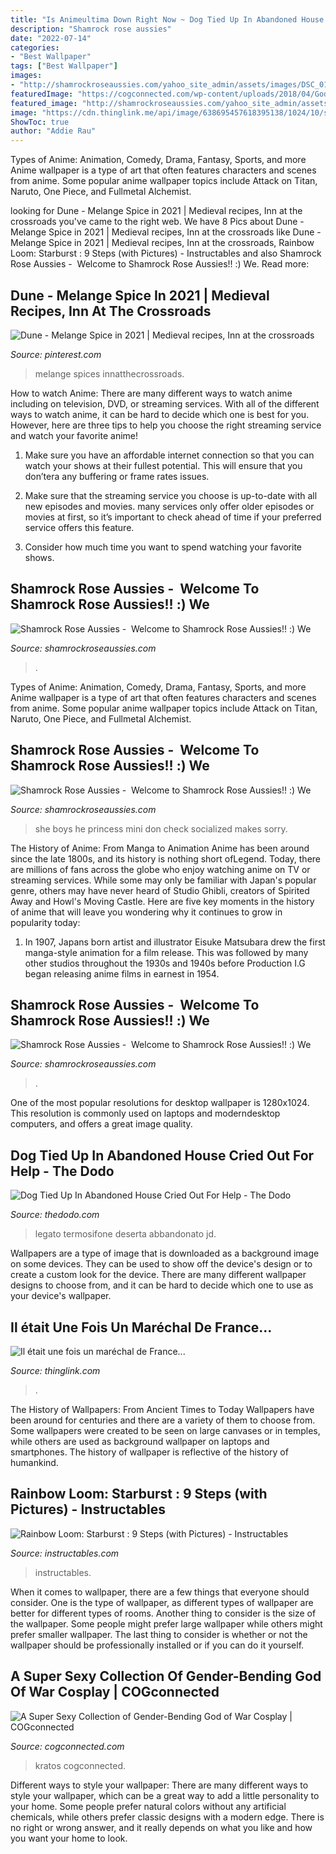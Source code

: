 ```yaml
---
title: "Is Animeultima Down Right Now ~ Dog Tied Up In Abandoned House Cried Out For Help"
description: "Shamrock rose aussies"
date: "2022-07-14"
categories:
- "Best Wallpaper"
tags: ["Best Wallpaper"]
images:
- "http://shamrockroseaussies.com/yahoo_site_admin/assets/images/DSC_0125.83222318_std.JPG"
featuredImage: "https://cogconnected.com/wp-content/uploads/2018/04/God-of-War-Kratos-Cosplay-Insain-Elven-Maiden-Tatyana-Article-02-min.jpg"
featured_image: "http://shamrockroseaussies.com/yahoo_site_admin/assets/images/DSC_0406.79194503_std.JPG"
image: "https://cdn.thinglink.me/api/image/638695457618395138/1024/10/scaletowidth/0/0/1/1/false/true?wait=true"
ShowToc: true
author: "Addie Rau"
---
```



Types of Anime: Animation, Comedy, Drama, Fantasy, Sports, and more
Anime wallpaper is a type of art that often features characters and scenes from anime. Some popular anime wallpaper topics include Attack on Titan, Naruto, One Piece, and Fullmetal Alchemist.

	

		
looking for Dune - Melange Spice in 2021 | Medieval recipes, Inn at the crossroads you've came to the right web. We have 8 Pics about Dune - Melange Spice in 2021 | Medieval recipes, Inn at the crossroads like Dune - Melange Spice in 2021 | Medieval recipes, Inn at the crossroads, Rainbow Loom: Starburst : 9 Steps (with Pictures) - Instructables and also Shamrock Rose Aussies - ﻿﻿﻿ Welcome to Shamrock Rose Aussies!! :) We. Read more:
		
    
## Dune - Melange Spice In 2021 | Medieval Recipes, Inn At The Crossroads

<img loading=lazy src="https://i.pinimg.com/736x/ec/fb/a5/ecfba5f56fa97422678d0b54380b2739.jpg" onerror="this.onerror=null;this.src='https://tse4.mm.bing.net/th?id=OIP.RITBwb7_CEZP6aklBET74wHaLI&amp;pid=15.1';" alt="Dune - Melange Spice in 2021 | Medieval recipes, Inn at the crossroads">

_Source: pinterest.com_

>melange spices innatthecrossroads. 

	

How to watch Anime: There are many different ways to watch anime including on television, DVD, or streaming services.
With all of the different ways to watch anime, it can be hard to decide which one is best for you. However, here are three tips to help you choose the right streaming service and watch your favorite anime!
1. Make sure you have an affordable internet connection so that you can watch your shows at their fullest potential. This will ensure that you don’tera any buffering or frame rates issues.

2. Make sure that the streaming service you choose is up-to-date with all new episodes and movies. many services only offer older episodes or movies at first, so it’s important to check ahead of time if your preferred service offers this feature.

3. Consider how much time you want to spend watching your favorite shows.

    
## Shamrock Rose Aussies - ﻿﻿﻿ Welcome To Shamrock Rose Aussies!! :) We

<img loading=lazy src="http://shamrockroseaussies.com/yahoo_site_admin/assets/images/DSC_0125.83222318_std.JPG" onerror="this.onerror=null;this.src='https://tse1.mm.bing.net/th?id=OIP.vXorqpaDCzHDRqFRNmNp1AHaE-&amp;pid=15.1';" alt="Shamrock Rose Aussies - ﻿﻿﻿ Welcome to Shamrock Rose Aussies!! :) We">

_Source: shamrockroseaussies.com_

>. 

	

Types of Anime: Animation, Comedy, Drama, Fantasy, Sports, and more
Anime wallpaper is a type of art that often features characters and scenes from anime. Some popular anime wallpaper topics include Attack on Titan, Naruto, One Piece, and Fullmetal Alchemist.

    
## Shamrock Rose Aussies - ﻿﻿﻿ Welcome To Shamrock Rose Aussies!! :) We

<img loading=lazy src="http://shamrockroseaussies.com/yahoo_site_admin/assets/images/DSC_0406.79194503_std.JPG" onerror="this.onerror=null;this.src='https://tse4.mm.bing.net/th?id=OIP.F6JgoUmrZJDAPWgOpkVukwHaE-&amp;pid=15.1';" alt="Shamrock Rose Aussies - ﻿﻿﻿ Welcome to Shamrock Rose Aussies!! :) We">

_Source: shamrockroseaussies.com_

>she boys he princess mini don check socialized makes sorry. 

	

The History of Anime: From Manga to Animation
Anime has been around since the late 1800s, and its history is nothing short ofLegend. Today, there are millions of fans across the globe who enjoy watching anime on TV or streaming services. While some may only be familiar with Japan's popular genre, others may have never heard of Studio Ghibli, creators of Spirited Away and Howl's Moving Castle. Here are five key moments in the history of anime that will leave you wondering why it continues to grow in popularity today:
1) In 1907, Japans born artist and illustrator Eisuke Matsubara drew the first manga-style animation for a film release. This was followed by many other studios throughout the 1930s and 1940s before Production I.G began releasing anime films in earnest in 1954.

    
## Shamrock Rose Aussies - ﻿﻿﻿ Welcome To Shamrock Rose Aussies!! :) We

<img loading=lazy src="http://shamrockroseaussies.com/yahoo_site_admin/assets/images/DSC_0882.61212443_std.JPG" onerror="this.onerror=null;this.src='https://tse4.mm.bing.net/th?id=OIP.HpgsgUxhfg6v_3v7qY-pMQHaE-&amp;pid=15.1';" alt="Shamrock Rose Aussies - ﻿﻿﻿ Welcome to Shamrock Rose Aussies!! :) We">

_Source: shamrockroseaussies.com_

>. 

	

One of the most popular resolutions for desktop wallpaper is 1280x1024. This resolution is commonly used on laptops and moderndesktop computers, and offers a great image quality.

    
## Dog Tied Up In Abandoned House Cried Out For Help - The Dodo

<img loading=lazy src="https://assets3.thrillist.com/v1/image/2681598/1200x600/crop;" onerror="this.onerror=null;this.src='https://tse1.mm.bing.net/th?id=OIP.lDaeA1BAx276HQt5PmKQLgHaDt&amp;pid=15.1';" alt="Dog Tied Up In Abandoned House Cried Out For Help - The Dodo">

_Source: thedodo.com_

>legato termosifone deserta abbandonato jd. 

	

Wallpapers are a type of image that is downloaded as a background image on some devices. They can be used to show off the device's design or to create a custom look for the device. There are many different wallpaper designs to choose from, and it can be hard to decide which one to use as your device's wallpaper.

    
## Il était Une Fois Un Maréchal De France...

<img loading=lazy src="https://cdn.thinglink.me/api/image/638695457618395138/1024/10/scaletowidth/0/0/1/1/false/true?wait=true" onerror="this.onerror=null;this.src='https://tse2.mm.bing.net/th?id=OIP.yw4QPL2edESoC815RM_-9AHaKN&amp;pid=15.1';" alt="Il était une fois un maréchal de France...">

_Source: thinglink.com_

>. 

	

The History of Wallpapers: From Ancient Times to Today
Wallpapers have been around for centuries and there are a variety of them to choose from. Some wallpapers were created to be seen on large canvases or in temples, while others are used as background wallpaper on laptops and smartphones. The history of wallpaper is reflective of the history of humankind.

    
## Rainbow Loom: Starburst : 9 Steps (with Pictures) - Instructables

<img loading=lazy src="https://cdn.instructables.com/ORIG/F1N/3TER/HQ5K2MXC/F1N3TERHQ5K2MXC.jpg?frame=1" onerror="this.onerror=null;this.src='https://tse1.mm.bing.net/th?id=OIP.HfiVe-7VuRBg4Hr5TUJVlQHaJ6&amp;pid=15.1';" alt="Rainbow Loom: Starburst : 9 Steps (with Pictures) - Instructables">

_Source: instructables.com_

>instructables. 

	

When it comes to wallpaper, there are a few things that everyone should consider. One is the type of wallpaper, as different types of wallpaper are better for different types of rooms. Another thing to consider is the size of the wallpaper. Some people might prefer large wallpaper while others might prefer smaller wallpaper. The last thing to consider is whether or not the wallpaper should be professionally installed or if you can do it yourself.

    
## A Super Sexy Collection Of Gender-Bending God Of War Cosplay | COGconnected

<img loading=lazy src="https://cogconnected.com/wp-content/uploads/2018/04/God-of-War-Kratos-Cosplay-Insain-Elven-Maiden-Tatyana-Article-02-min.jpg" onerror="this.onerror=null;this.src='https://tse3.mm.bing.net/th?id=OIP.7JDG4LmACID5WnpVvaemgAHaLI&amp;pid=15.1';" alt="A Super Sexy Collection of Gender-Bending God of War Cosplay | COGconnected">

_Source: cogconnected.com_

>kratos cogconnected. 

	

Different ways to style your wallpaper:
There are many different ways to style your wallpaper, which can be a great way to add a little personality to your home. Some people prefer natural colors without any artificial chemicals, while others prefer classic designs with a modern edge. There is no right or wrong answer, and it really depends on what you like and how you want your home to look.

